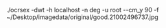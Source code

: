 

./ocrsex -dwt -h localhost -n deg -u root --cm_y 90 -f ~/Desktop/imagedata/original/good.21002496737.jpg
